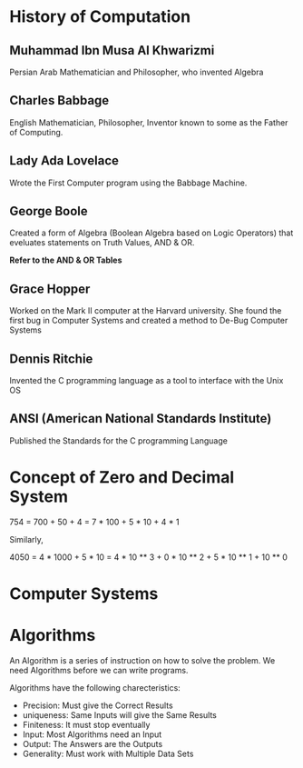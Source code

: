 

#   History of Computation

##  Muhammad Ibn Musa Al Khwarizmi

Persian Arab Mathematician and Philosopher, who invented Algebra

##  Charles Babbage

English Mathematician, Philosopher, Inventor known to some as the Father of Computing.

##  Lady Ada Lovelace

Wrote the First Computer program using the Babbage Machine.

##  George Boole

Created a form of Algebra (Boolean Algebra based on Logic Operators) that eveluates statements on Truth Values, AND & OR.

**Refer to the AND & OR Tables**

##  Grace Hopper

Worked on the Mark II computer at the Harvard university. She found the first bug in Computer Systems and created a method to De-Bug Computer Systems

##  Dennis Ritchie

Invented the C programming language as a tool to interface with the Unix OS

##  ANSI (American National Standards Institute)

Published the Standards for the C programming Language

#   Concept of Zero and Decimal System

754 = 700 + 50 + 4 = 7 * 100 + 5 * 10 + 4 * 1

Similarly, 

4050 = 4 * 1000 + 5 * 10 = 4 * 10 ** 3 + 0 * 10 ** 2 + 5 * 10 ** 1 + 10 ** 0

#   Computer Systems

#   Algorithms

An Algorithm is a series of instruction on how to solve the problem. We need Algorithms before we can write programs.

Algorithms have the following charecteristics:

*   Precision: Must give the Correct Results
*   uniqueness: Same Inputs will give the Same Results
*   Finiteness: It must stop eventually
*   Input: Most Algorithms need an Input
*   Output: The Answers are the Outputs
*   Generality: Must work with Multiple Data Sets

